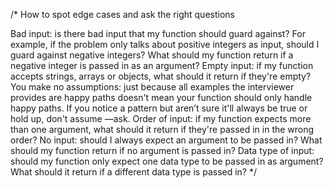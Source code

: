 /*
How to spot edge cases and ask the right questions

Bad input: is there bad input that my function should guard against? For example, if the problem only talks about positive integers as input, should I guard against negative integers? What should my function return if a negative integer is passed in as an argument?
Empty input: if my function accepts strings, arrays or objects, what should it return if they're empty?
You make no assumptions: just because all examples the interviewer provides are happy paths doesn't mean your function should only handle happy paths. If you notice a pattern but aren’t sure it'll always be true or hold up, don't assume —ask.
Order of input: if my function expects more than one argument, what should it return if they're passed in in the wrong order?
No input: should I always expect an argument to be passed in? What should my function return if no argument is passed in?
Data type of input: should my function only expect one data type to be passed in as argument? What should it return if a different data type is passed in?
*/

